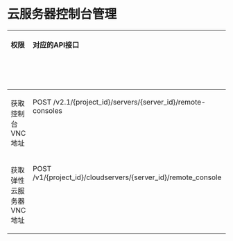 # 云服务器控制台管理<a name="ecs_06_0017"></a>

<a name="table12570457816"></a>
<table><thead align="left"><tr id="row95826401976"><th class="cellrowborder" valign="top" width="8.66%" id="mcps1.1.9.1.1"><p id="p1959712364512"><a name="p1959712364512"></a><a name="p1959712364512"></a>权限</p>
</th>
<th class="cellrowborder" valign="top" width="18.54%" id="mcps1.1.9.1.2"><p id="p8402164419019"><a name="p8402164419019"></a><a name="p8402164419019"></a>对应的API接口</p>
</th>
<th class="cellrowborder" valign="top" width="18.75%" id="mcps1.1.9.1.3"><p id="p2040214445018"><a name="p2040214445018"></a><a name="p2040214445018"></a>授权项（Action）</p>
</th>
<th class="cellrowborder" valign="top" width="16.36%" id="mcps1.1.9.1.4"><p id="p22519318453"><a name="p22519318453"></a><a name="p22519318453"></a>依赖的授权项</p>
</th>
<th class="cellrowborder" valign="top" width="9.030000000000001%" id="mcps1.1.9.1.5"><p id="p84029445019"><a name="p84029445019"></a><a name="p84029445019"></a>IAM项目</p>
<p id="p12578131324712"><a name="p12578131324712"></a><a name="p12578131324712"></a>(Project)</p>
</th>
<th class="cellrowborder" valign="top" width="14.19%" id="mcps1.1.9.1.6"><p id="p1999212348459"><a name="p1999212348459"></a><a name="p1999212348459"></a>企业项目</p>
<p id="p1026502118478"><a name="p1026502118478"></a><a name="p1026502118478"></a>(Enterprise Project)</p>
</th>
<th class="cellrowborder" valign="top" width="6.94%" id="mcps1.1.9.1.7"><p id="p18137172311481"><a name="p18137172311481"></a><a name="p18137172311481"></a>实例授权</p>
</th>
<th class="cellrowborder" valign="top" width="7.53%" id="mcps1.1.9.1.8"><p id="p1088822694820"><a name="p1088822694820"></a><a name="p1088822694820"></a>标签授权</p>
</th>
</tr>
</thead>
<tbody><tr id="row188634369342"><td class="cellrowborder" valign="top" width="8.66%" headers="mcps1.1.9.1.1 "><p id="p16826247152917"><a name="p16826247152917"></a><a name="p16826247152917"></a>获取控制台VNC地址</p>
</td>
<td class="cellrowborder" valign="top" width="18.54%" headers="mcps1.1.9.1.2 "><p id="p12104194812426"><a name="p12104194812426"></a><a name="p12104194812426"></a>POST /v2.1/{project_id}/servers/{server_id}/remote-consoles</p>
</td>
<td class="cellrowborder" valign="top" width="18.75%" headers="mcps1.1.9.1.3 "><p id="p1153913012512"><a name="p1153913012512"></a><a name="p1153913012512"></a>ecs:servers:createConsole</p>
</td>
<td class="cellrowborder" valign="top" width="16.36%" headers="mcps1.1.9.1.4 "><p id="p166138202311"><a name="p166138202311"></a><a name="p166138202311"></a>ecs:servers:get</p>
</td>
<td class="cellrowborder" valign="top" width="9.030000000000001%" headers="mcps1.1.9.1.5 "><p id="p551811571269"><a name="p551811571269"></a><a name="p551811571269"></a>√</p>
</td>
<td class="cellrowborder" valign="top" width="14.19%" headers="mcps1.1.9.1.6 "><p id="p135181357102610"><a name="p135181357102610"></a><a name="p135181357102610"></a>×</p>
</td>
<td class="cellrowborder" valign="top" width="6.94%" headers="mcps1.1.9.1.7 "><p id="p1013742394820"><a name="p1013742394820"></a><a name="p1013742394820"></a>×</p>
</td>
<td class="cellrowborder" valign="top" width="7.53%" headers="mcps1.1.9.1.8 "><p id="p3888726144816"><a name="p3888726144816"></a><a name="p3888726144816"></a>×</p>
</td>
</tr>
<tr id="row380212812584"><td class="cellrowborder" valign="top" width="8.66%" headers="mcps1.1.9.1.1 "><p id="p9826747182916"><a name="p9826747182916"></a><a name="p9826747182916"></a>获取弹性云服务器VNC地址</p>
</td>
<td class="cellrowborder" valign="top" width="18.54%" headers="mcps1.1.9.1.2 "><p id="p19802112820588"><a name="p19802112820588"></a><a name="p19802112820588"></a>POST /v1/{project_id}/cloudservers/{server_id}/remote_console</p>
</td>
<td class="cellrowborder" valign="top" width="18.75%" headers="mcps1.1.9.1.3 "><p id="p74681031112513"><a name="p74681031112513"></a><a name="p74681031112513"></a>ecs:cloudServers:vnc</p>
</td>
<td class="cellrowborder" valign="top" width="16.36%" headers="mcps1.1.9.1.4 "><p id="p1887919311239"><a name="p1887919311239"></a><a name="p1887919311239"></a>-</p>
</td>
<td class="cellrowborder" valign="top" width="9.030000000000001%" headers="mcps1.1.9.1.5 "><p id="p8354597291"><a name="p8354597291"></a><a name="p8354597291"></a>√</p>
</td>
<td class="cellrowborder" valign="top" width="14.19%" headers="mcps1.1.9.1.6 "><p id="p16354159132918"><a name="p16354159132918"></a><a name="p16354159132918"></a>√</p>
</td>
<td class="cellrowborder" valign="top" width="6.94%" headers="mcps1.1.9.1.7 "><p id="p1013792315480"><a name="p1013792315480"></a><a name="p1013792315480"></a>√</p>
</td>
<td class="cellrowborder" valign="top" width="7.53%" headers="mcps1.1.9.1.8 "><p id="p14888152613487"><a name="p14888152613487"></a><a name="p14888152613487"></a>√</p>
</td>
</tr>
</tbody>
</table>

